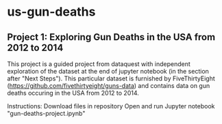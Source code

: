 # us-gun-deaths
## Project 1: Exploring Gun Deaths in the USA from 2012 to 2014

This project is a guided project from dataquest with independent exploration of the dataset at the end of jupyter notebook (in the section after "Next Steps"). This particular dataset is furnished by FiveThirtyEight (https://github.com/fivethirtyeight/guns-data) and contains data on gun deaths occuring in the USA from 2012 to 2014. 

Instructions:
Download files in repository
Open and run Jupyter notebook "gun-deaths-project.ipynb"

